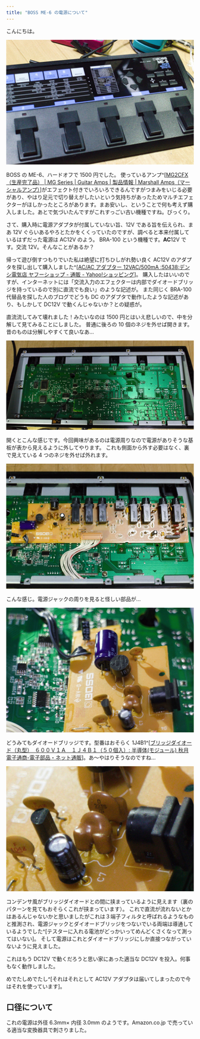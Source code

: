```yaml
---
title: "BOSS ME-6 の電源について"
---
```


こんにちは。

![ME-6](./me-6.jpg)

BOSS の ME-6、ハードオフで 1500 円でした。
使っているアンプ^[[MG2CFX（生産完了品） | MG Series | Guitar Amps | 製品情報 | Marshall Amps（マーシャルアンプ）](http://www.marshallamps.jp/products/amplifiers/mg/mg2cfx/)]がエフェクト付きでいろいろできるんですがつまみをいじる必要があり、やはり足元で切り替えがしたいという気持ちがあったためマルチエフェクターがほしかったところがあります。まあ安いし、ということで何も考えず購入しました。あとで気づいたんですがこれすっごい古い機種ですね。びっくり。

さて、購入時に電源アダプタが付属していない旨、12V である旨を伝えられ、まあ 12V ぐらいあるやろとたかをくくっていたのですが、調べると本来付属しているはずだった電源は AC12V のよう。
BRA-100 という機種です。**AC**12V です。交流 12V。そんなことがあるか？

帰って遊び倒すつもりでいた私は絶望に打ちひしがれ勢い良く AC12V のアダプタを探し出して購入しました^[[AC/AC アダプター 12VAC/500mA :50438:デンシ電気店 ヤフーショップ - 通販 - Yahoo!ショッピング](https://store.shopping.yahoo.co.jp/denshi/50438.html)]。
購入したはいいのですが、インターネットには「交流入力のエフェクターは内部でダイオードブリッジを持っているので別に直流でも良い」のような記述が。
また同じく BRA-100 代替品を探した人のブログでどうも DC のアダプタで動作したような記述があり、もしかして DC12V で動くんじゃないか？との疑惑が。

直流流してみて壊れました！みたいなのは 1500 円とはいえ悲しいので、中を分解して見てみることにしました。
普通に後ろの 10 個のネジを外せば開きます。昔のものは分解しやすくて良いなあ…

![ウラ面](./back.jpg)

開くとこんな感じです。今回興味があるのは電源周りなので電源がありそうな基板が表から見えるように外してやります。
これも側面から外す必要はなく、裏で見えている 4 つのネジを外せば外れます。

![電源周りの基板](./back-power.jpg)

こんな感じ。電源ジャックの周りを見ると怪しい部品が…

![ダイオードブリッジ](./diode-bridge.jpg)

どうみてもダイオードブリッジです。型番はおそらく 1J4B1^[<!-- textlint-disable ja-technical-writing/ja-unnatural-alphabet -->[ブリッジダイオード（丸型）　６００Ｖ１Ａ　１Ｊ４Ｂ１（５０個入）: 半導体(モジュール) 秋月電子通商-電子部品・ネット通販](https://akizukidenshi.com/catalog/g/gI-01168/)<!-- textlint-enable ja-technical-writing/ja-unnatural-alphabet -->]。あ〜やはりそうなのですね…

![コンデンサ風](./capacitor-fuu.jpg)

コンデンサ風がブリッジダイオードとの間に挟まっているように見えます（裏のパターンを見てもおそらくこれが挟まっています）。
これで直流が流れないとかはあるんじゃないかと思いましたがこれは３端子フィルタと呼ばれるようなものと推測され、電源ジャックとダイオードブリッジをつないでいる両端は導通しているようでした^[テスターに入れる電池がどっかいってめんどくさくなって測ってはいない]。
そして電源はこれとダイオードブリッジにしか直接つながっていないように見えました。

これはもう DC12V で動くだろうと思い家にあった適当な DC12V を投入。何事もなく動作しました。

めでたしめでたし^[それはそれとして AC12V アダプタは届いてしまったので今はそれを使っています]。

## 口径について

これの電源は外径 6.3mm× 内径 3.0mm のようです。Amazon.co.jp で売っている適当な変換器具で刺さりました。
